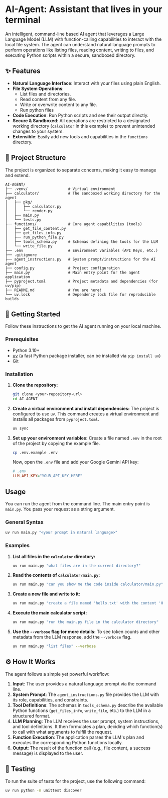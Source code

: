 # AI-Agent: Assistant that lives in your terminal

An intelligent, command-line based AI agent that leverages a Large Language Model (LLM) with function-calling capabilities to interact with the local file system. The agent can understand natural language prompts to perform operations like listing files, reading content, writing to files, and executing Python scripts within a secure, sandboxed directory.

## ✨ Features

-   **Natural Language Interface**: Interact with your files using plain English.
-   **File System Operations**:
    -   List files and directories.
    -   Read content from any file.
    -   Write or overwrite content to any file.
    -   Run python files
-   **Code Execution**: Run Python scripts and see their output directly.
-   **Secure & Sandboxed**: All operations are restricted to a designated working directory (`calculator` in this example) to prevent unintended changes to your system.
-   **Extensible**: Easily add new tools and capabilities in the `functions` directory.

## 📂 Project Structure

The project is organized to separate concerns, making it easy to manage and extend.

```
AI-AGENT/
├── .venv/                  # Virtual environment
├── calculator/             # The sandboxed working directory for the agent
│   ├── pkg/
│   │   ├── calculator.py
│   │   └── render.py
│   ├── main.py
│   └── tests.py
├── functions/              # Core agent capabilities (tools)
│   ├── get_file_content.py
│   ├── get_files_info.py
│   ├── run_python_file.py
│   ├── tools_schema.py     # Schemas defining the tools for the LLM
│   └── write_file.py
├── .env                    # Environment variables (API Keys, etc.)
├── .gitignore
├── agent_instructions.py   # System prompt/instructions for the AI agent
├── config.py               # Project configuration
├── main.py                 # Main entry point for the agent application
├── pyproject.toml          # Project metadata and dependencies (for uv/pip)
├── README.md               # You are here!
└── uv.lock                 # Dependency lock file for reproducible builds
```

## 🚀 Getting Started

Follow these instructions to get the AI agent running on your local machine.

### Prerequisites

-   Python 3.10+
-   [uv](https://github.com/astral-sh/uv) (a fast Python package installer, can be installed via `pip install uv`)
-   Git

### Installation

1.  **Clone the repository:**
    ```sh
    git clone <your-repository-url>
    cd AI-AGENT
    ```

2.  **Create a virtual environment and install dependencies:**
    The project is configured to use `uv`. This command creates a virtual environment and installs all packages from `pyproject.toml`.
    ```sh
    uv sync
    ```

3.  **Set up your environment variables:**
    Create a file named `.env` in the root of the project by copying the example file.
    ```sh
    cp .env.example .env
    ```
    Now, open the `.env` file and add your Google Gemini API key:
    ```ini
    # .env
    LLM_API_KEY="YOUR_API_KEY_HERE"
    ```

## Usage

You can run the agent from the command line. The main entry point is `main.py`. You pass your request as a string argument.

### General Syntax

```sh
uv run main.py "<your prompt in natural language>"
```

### Examples

1.  **List all files in the `calculator` directory:**
    ```sh
    uv run main.py "what files are in the current directory?"
    ```

2.  **Read the contents of `calculator/main.py`:**
    ```sh
    uv run main.py "can you show me the code inside calculator/main.py"
    ```

3.  **Create a new file and write to it:**
    ```sh
    uv run main.py "create a file named 'hello.txt' with the content 'Hello World'"
    ```

4.  **Execute the main calculator script:**
    ```sh
    uv run main.py "run the main.py file in the calculator directory"
    ```

5.  **Use the `--verbose` flag for more details:**
    To see token counts and other metadata from the LLM response, add the `--verbose` flag.
    ```sh
    uv run main.py "list files" --verbose
    ```

## ⚙️ How It Works

The agent follows a simple yet powerful workflow:

1.  **Input**: The user provides a natural language prompt via the command line.
2.  **System Prompt**: The `agent_instructions.py` file provides the LLM with its role, capabilities, and constraints.
3.  **Tool Definitions**: The schemas in `tools_schema.py` describe the available Python functions (`get_files_info`, `write_file`, etc.) to the LLM in a structured format.
4.  **LLM Planning**: The LLM receives the user prompt, system instructions, and tool definitions. It then formulates a plan, deciding which function(s) to call with what arguments to fulfill the request.
5.  **Function Execution**: The application parses the LLM's plan and executes the corresponding Python functions locally.
6.  **Output**: The result of the function call (e.g., file content, a success message) is displayed to the user.

## 🧪 Testing

To run the suite of tests for the project, use the following command:

```sh
uv run python -m unittest discover
```
